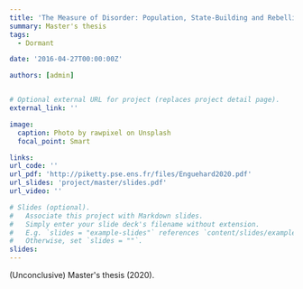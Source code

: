 ```yaml
---
title: 'The Measure of Disorder: Population, State-Building and Rebellion in Old Regime France, 1661-1789'
summary: Master's thesis
tags:
  - Dormant

date: '2016-04-27T00:00:00Z'

authors: [admin]


# Optional external URL for project (replaces project detail page).
external_link: ''

image:
  caption: Photo by rawpixel on Unsplash
  focal_point: Smart

links:
url_code: ''
url_pdf: 'http://piketty.pse.ens.fr/files/Enguehard2020.pdf'
url_slides: 'project/master/slides.pdf'
url_video: ''

# Slides (optional).
#   Associate this project with Markdown slides.
#   Simply enter your slide deck's filename without extension.
#   E.g. `slides = "example-slides"` references `content/slides/example-slides.md`.
#   Otherwise, set `slides = ""`.
slides: 
---
```


(Unconclusive) Master's thesis (2020).
